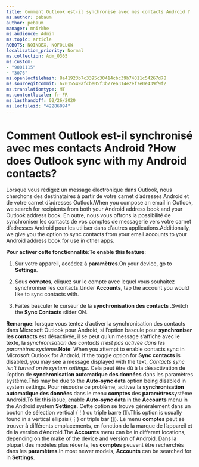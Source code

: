 ```yaml
---
title: Comment Outlook est-il synchronisé avec mes contacts Android ?
ms.author: pebaum
author: pebaum
manager: mnirkhe
ms.audience: Admin
ms.topic: article
ROBOTS: NOINDEX, NOFOLLOW
localization_priority: Normal
ms.collection: Adm_O365
ms.custom:
- "9001115"
- "3076"
ms.openlocfilehash: 8a41923b7c3395c30414cbc39b74011c54267d78
ms.sourcegitcommit: 67015549afcbe05f3b77ea314e2ef7e0e439f9f2
ms.translationtype: MT
ms.contentlocale: fr-FR
ms.lasthandoff: 02/26/2020
ms.locfileid: "42286094"
---
```

# <a name="how-does-outlook-sync-with-my-android-contacts"></a><span data-ttu-id="4a690-102">Comment Outlook est-il synchronisé avec mes contacts Android ?</span><span class="sxs-lookup"><span data-stu-id="4a690-102">How does Outlook sync with my Android contacts?</span></span>

<span data-ttu-id="4a690-103">Lorsque vous rédigez un message électronique dans Outlook, nous cherchons des destinataires à partir de votre carnet d’adresses Android et de votre carnet d’adresses Outlook.</span><span class="sxs-lookup"><span data-stu-id="4a690-103">When you compose an email in Outlook, we search for recipients from both your Android address book and your Outlook address book.</span></span> <span data-ttu-id="4a690-104">En outre, nous vous offrons la possibilité de synchroniser les contacts de vos comptes de messagerie vers votre carnet d’adresses Android pour les utiliser dans d’autres applications.</span><span class="sxs-lookup"><span data-stu-id="4a690-104">Additionally, we give you the option to sync contacts from your email accounts to your Android address book for use in other apps.</span></span> 
 
<span data-ttu-id="4a690-105">**Pour activer cette fonctionnalité**:</span><span class="sxs-lookup"><span data-stu-id="4a690-105">**To enable this feature**:</span></span>
 
1. <span data-ttu-id="4a690-106">Sur votre appareil, accédez à **paramètres**.</span><span class="sxs-lookup"><span data-stu-id="4a690-106">On your device, go to **Settings**.</span></span>

2. <span data-ttu-id="4a690-107">Sous **comptes**, cliquez sur le compte avec lequel vous souhaitez synchroniser les contacts.</span><span class="sxs-lookup"><span data-stu-id="4a690-107">Under **Accounts**, tap the account you would like to sync contacts with.</span></span>

3. <span data-ttu-id="4a690-108">Faites basculer le curseur de la **synchronisation des contacts** .</span><span class="sxs-lookup"><span data-stu-id="4a690-108">Switch the **Sync Contacts** slider ON.</span></span>
 
<span data-ttu-id="4a690-109">**Remarque**: lorsque vous tentez d’activer la synchronisation des contacts dans Microsoft Outlook pour Android, si l’option bascule pour **synchroniser les contacts** est désactivée, il se peut qu’un message s’affiche avec le texte, la *synchronisation des contacts n’est pas activée dans les paramètres système*.</span><span class="sxs-lookup"><span data-stu-id="4a690-109">**Note**: When you attempt to enable contacts sync in Microsoft Outlook for Android, if the toggle option for **Sync contacts** is disabled, you may see a message displayed with the text, *Contacts sync isn't turned on in system settings*.</span></span> <span data-ttu-id="4a690-110">Cela peut être dû à la désactivation de l’option de **synchronisation automatique des données** dans les paramètres système.</span><span class="sxs-lookup"><span data-stu-id="4a690-110">This may be due to the **Auto-sync data** option being disabled in system settings.</span></span> <span data-ttu-id="4a690-111">Pour résoudre ce problème, activez la **synchronisation automatique des données** dans le menu **comptes** des **paramètres**système Android.</span><span class="sxs-lookup"><span data-stu-id="4a690-111">To fix this issue, enable  **Auto-sync data** in the  **Accounts** menu in the Android system  **Settings**.</span></span> <span data-ttu-id="4a690-112">Cette option se trouve généralement dans un bouton de sélection vertical (⋮) ou triple barre (⫼).</span><span class="sxs-lookup"><span data-stu-id="4a690-112">This option is usually found in a vertical ellipsis (⋮) or triple bar (⫼).</span></span> <span data-ttu-id="4a690-113">Le menu **comptes** peut se trouver à différents emplacements, en fonction de la marque de l’appareil et de la version d’Android.</span><span class="sxs-lookup"><span data-stu-id="4a690-113">The  **Accounts** menu can be in different locations, depending on the make of the device and version of Android.</span></span> <span data-ttu-id="4a690-114">Dans la plupart des modèles plus récents, les **comptes** peuvent être recherchés dans les **paramètres**.</span><span class="sxs-lookup"><span data-stu-id="4a690-114">In most newer models, **Accounts** can be searched for in **Settings**.</span></span>